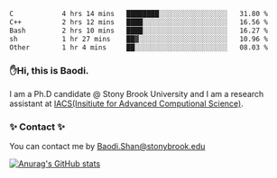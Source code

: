 <!--START_SECTION:waka-->

```txt
C            4 hrs 14 mins   ████████░░░░░░░░░░░░░░░░░   31.80 %
C++          2 hrs 12 mins   ████░░░░░░░░░░░░░░░░░░░░░   16.56 %
Bash         2 hrs 10 mins   ████░░░░░░░░░░░░░░░░░░░░░   16.27 %
sh           1 hr 27 mins    ██▓░░░░░░░░░░░░░░░░░░░░░░   10.96 %
Other        1 hr 4 mins     ██░░░░░░░░░░░░░░░░░░░░░░░   08.03 %
```

<!--END_SECTION:waka-->

### ✋Hi, this is Baodi. 

I am a Ph.D candidate @ Stony Brook University and I am a research assistant at [IACS(Insitiute for Advanced Computional Science)](https://iacs.stonybrook.edu/).

### ✨ Contact ✨

You can contact me by [Baodi.Shan@stonybrook.edu](mailto:Baodi.Shan@stonybrook.edu)

[![Anurag's GitHub stats](https://github-readme-stats.vercel.app/api?username=lwshanbd&theme=jolly&show_icons=true&count_private=true&include_all_commits=true)](https://github.com/anuraghazra/github-readme-stats)



<!--
**lwshanbd/lwshanbd** is a ✨ _special_ ✨ repository because its `README.md` (this file) appears on your GitHub profile.

Here are some ideas to get you started:

- 🔭 I’m currently working on ...
- 🌱 I’m currently learning ...
- 👯 I’m looking to collaborate on ...
- 🤔 I’m looking for help with ...
- 💬 Ask me about ...
- 📫 How to reach me: ...
- 😄 Pronouns: ...
- ⚡ Fun fact: ...
-->
